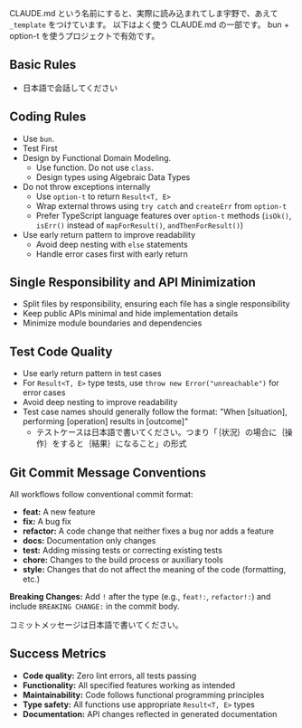 CLAUDE.md という名前にすると、実際に読み込まれてしま宇野で、あえて `_template` をつけています。
以下はよく使う CLAUDE.md の一部です。 bun + option-t を使うプロジェクトで有効です。

## Basic Rules

- 日本語で会話してください

## Coding Rules

- Use `bun`.
- Test First
- Design by Functional Domain Modeling.
  - Use function. Do not use `class`.
  - Design types using Algebraic Data Types
- Do not throw exceptions internally
  - Use `option-t` to return `Result<T, E>`
  - Wrap external throws using `try catch` and `createErr` from `option-t`
  - Prefer TypeScript language features over `option-t` methods (`isOk()`, `isErr()` instead of `mapForResult()`, `andThenForResult()`)
- Use early return pattern to improve readability
  - Avoid deep nesting with `else` statements
  - Handle error cases first with early return

## Single Responsibility and API Minimization

- Split files by responsibility, ensuring each file has a single responsibility
- Keep public APIs minimal and hide implementation details
- Minimize module boundaries and dependencies

## Test Code Quality

- Use early return pattern in test cases
- For `Result<T, E>` type tests, use `throw new Error("unreachable")` for error cases
- Avoid deep nesting to improve readability
- Test case names should generally follow the format: "When [situation], performing [operation] results in [outcome]"
  - テストケースは日本語で書いてください。つまり「｛状況｝の場合に｛操作｝をすると｛結果｝になること」の形式

## Git Commit Message Conventions

All workflows follow conventional commit format:

- **feat:** A new feature
- **fix:** A bug fix
- **refactor:** A code change that neither fixes a bug nor adds a feature
- **docs:** Documentation only changes
- **test:** Adding missing tests or correcting existing tests
- **chore:** Changes to the build process or auxiliary tools
- **style:** Changes that do not affect the meaning of the code (formatting, etc.)

**Breaking Changes:** Add `!` after the type (e.g., `feat!:`, `refactor!:`) and include `BREAKING CHANGE:` in the commit body.

コミットメッセージは日本語で書いてください。

## Success Metrics

- **Code quality:** Zero lint errors, all tests passing
- **Functionality:** All specified features working as intended
- **Maintainability:** Code follows functional programming principles
- **Type safety:** All functions use appropriate `Result<T, E>` types
- **Documentation:** API changes reflected in generated documentation
